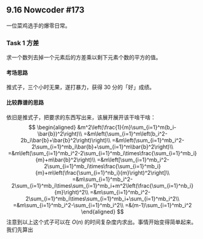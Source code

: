 ## 9.16 Nowcoder #173

一位菜鸡选手的爆零日常。

### Task 1 方差

求一个数列去掉一个元素后的方差乘以剩下元素个数的平方的值。

#### 考场思路

推式子，三个小时无果，遂打暴力，获得 30 分的「好」成绩。

#### 比较靠谱的思路

依旧是推式子，把要求的东西写出来，该展开展开该干啥干啥：
$$
\begin{aligned}
 &m^2\left(\frac{1}{m}\sum_{i=1}^m(b_i-\bar{b})^2\right)\\
=&m\left(\sum_{i=1}^m\left(b_i^2-2b_i\bar{b}+\bar{b}^2\right)\right)\\
=&m\left(\sum_{i=1}^mb_i^2-2\sum_{i=1}^mb_i\bar{b}+\sum_{i=1}^m\bar{b}^2\right)\\
=&m\left(\sum_{i=1}^mb_i^2-2\sum_{i=1}^mb_i\times\frac{\sum_{i=1}^mb_i}{m}+m\bar{b}^2\right)\\
=&m\left[\sum_{i=1}^mb_i^2-2\sum_{i=1}^mb_i\times\frac{\sum_{i=1}^mb_i}{m}+m\left(\frac{\sum_{i=1}^nb_i}{m}\right)^2\right]\\
=&m\sum_{i=1}^mb_i^2-2\sum_{i=1}^mb_i\times\sum_{i=1}^mb_i+m^2\left(\frac{\sum_{i=1}^nb_i}{m}\right)^2\\
=&m\sum_{i=1}^mb_i^2-2\sum_{i=1}^mb_i\times\sum_{i=1}^mb_i+\sum_{i=1}^mb_i^2\\
=&m\sum_{i=1}^mb_i^2-\sum_{i=1}^mb_i^2\\
=&(m-1)\sum_{i=1}^mb_i^2
\end{aligned}
$$
注意到以上这个式子可以在 $O(n)$ 的时间复杂度内求出。事情开始变得简单起来。我们先算出
<!--stackedit_data:
eyJoaXN0b3J5IjpbMTc3MzM4MzczOV19
-->